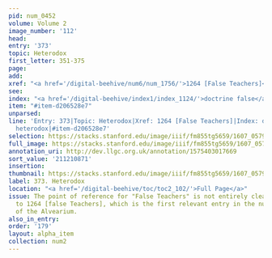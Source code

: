```yaml
---
pid: num_0452
volume: Volume 2
image_number: '112'
head:
entry: '373'
topic: Heterodox
first_letter: 351-375
page:
add:
xref: "<a href='/digital-beehive/num6/num_1756/'>1264 [False Teachers]</a>"
see:
index: "<a href='/digital-beehive/index1/index_1124/'>doctrine false</a>|<a href='/digital-beehive/index2/index_1824/'>heterodox</a>"
item: "#item-d206528e7"
unparsed:
line: 'Entry: 373|Topic: Heterodox|Xref: 1264 [False Teachers]|Index: doctrine false|Index:
  heterodox|#item-d206528e7'
selection: https://stacks.stanford.edu/image/iiif/fm855tg5659/1607_0579/862,871,2909,770/full/0/default.jpg
full_image: https://stacks.stanford.edu/image/iiif/fm855tg5659/1607_0579/full/full/0/default.jpg
annotation_uri: http://dev.llgc.org.uk/annotation/1575403017669
sort_value: '211210871'
insertion:
thumbnail: https://stacks.stanford.edu/image/iiif/fm855tg5659/1607_0579/862,871,600,180/250,/0/default.jpg
label: 373. Heterodox
location: "<a href='/digital-beehive/toc/toc2_102/'>Full Page</a>"
issue: The point of reference for "False Teachers" is not entirely clear. We linked
  to 1264 [false Teachers], which is the first relevant entry in the numerical section
  of the Alvearium.
also_in_entry:
order: '179'
layout: alpha_item
collection: num2
---
```

